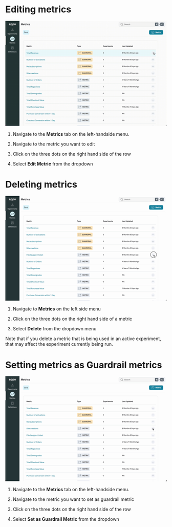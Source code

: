 # Editing metrics

![Editing a metric](../../../../static/img/building-experiments/edit-metric.gif)

1. Navigate to the **Metrics** tab on the left-handside menu.

2. Navigate to the metric you want to edit

3. Click on the three dots on the right hand side of the row

4. Select **Edit Metric** from the dropdown


# Deleting metrics

![Deleting a metric](../../../../static/img/building-experiments/delete-metric.gif)

1. Navigate to **Metrics** on the left side menu

2. Click on the three dots on the right hand side of a metric

3. Select **Delete** from the dropdown menu

Note that if you delete a metric that is being used in an active experiment, that may affect the experiment currently being run.


# Setting metrics as Guardrail metrics

![Create guardrail metric](../../../../static/img/building-experiments/set-as-guardrail.gif)

1. Navigate to the **Metrics** tab on the left-handside menu.

2. Navigate to the metric you want to set as guardrail metric

3. Click on the three dots on the right hand side of the row

4. Select **Set as Guardrail Metric** from the dropdown
